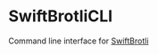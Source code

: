 # SwiftBrotliCLI

Command line interface for [SwiftBrotli](https://github.com/f-meloni/SwiftBrotli)
